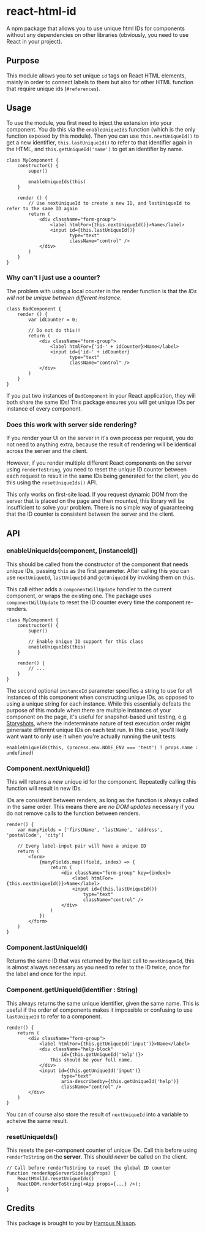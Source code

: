 # react-html-id
A npm package that allows you to use unique html IDs for components
without any dependencies on other libraries (obviously, you need to
use React in your project).

## Purpose

This module allows you to set unique `id` tags on React HTML elements,
mainly in order to connect labels to them but also for other HTML function
that require unique ids (`#references`).

## Usage

To use the module, you first need to inject the extension into
your component. You do this via the `enableUniqueIds` function
(which is the only function exposed by this module). Then you
can use `this.nextUniqueId()` to get a new identifier,
`this.lastUniqueId()` to refer to that identifier again in the HTML,
and `this.getUniqueId('name')` to get an identifier by name.

    class MyComponent {
        constructor() {
            super()

            enableUniqueIds(this)
        }

        render () {
            // Use nextUniqueId to create a new ID, and lastUniqueId to refer to the same ID again
            return (
                <div className="form-group">
                    <label htmlFor={this.nextUniqueId()}>Name</label>
                    <input id={this.lastUniqueId()}
                           type="text"
                           className="control" />
                </div>
            )
        }
    }

### Why can't I just use a counter?

The problem with using a local counter in the render function is
that the *IDs will not be unique between different instance*.

    class BadComponent {
        render () {
            var idCounter = 0;

            // Do not do this!!
            return (
                <div className="form-group">
                    <label htmlFor={'id-' + idCounter}>Name</label>
                    <input id={'id-' + idCounter}
                           type="text"
                           className="control" />
                </div>
            )
        }
    }

If you put two instances of `BadComponent` in your React application,
they will both share the same IDs! This package ensures you will get
unique IDs per instance of every component.

### Does this work with server side rendering?

If you render your UI on the server in it's own process per request, you
do not need to anything extra, because the result of rendering will be
identical across the server and the client.

However, if you render multiple different React components on the server
using `renderToString`, you need to reset the unique ID counter between
each request to result in the same IDs being generated for the client,
you do this using the `resetUniqueIds()` API.

This only works on first-site load. If you request dynamic DOM from
the server that is placed on the page and then mounted, this library
will be insufficient to solve your problem. There is no simple way
of guaranteeing that the ID counter is consistent between the server
and the client.

## API

### enableUniqueIds(component, [instanceId])

This should be called from the constructor of the component that needs unique IDs,
passing `this` as the first parameter. After calling this you can use `nextUniqueId`, `lastUniqueId` and `getUniqueId`
by invoking them on `this`.

This call either adds a `componentWillUpdate` handler to the current component,
or wraps the existing one. The package uses `componentWillUpdate` to reset the
ID counter every time the component re-renders.

    class MyComponent {
        constructor() {
            super()

            // Enable Unique ID support for this class
            enableUniqueIds(this)
        }

        render() {
            // ...
        }
    }

The second optional `instanceId` parameter specifies a string to use for _all_ instances of this component when
constructing unique IDs, as opposed to using a unique string for each instance. While this essentially defeats the
purpose of this module when there are multiple instances of your component on the page, it's useful for snapshot-based
unit testing, e.g. [Storyshots](https://github.com/storybooks/storybook/tree/master/addons/storyshots), where the
indeterminate nature of test execution order might generaate different unique IDs on each test run. In this case, you'll
likely want want to only use it when you're actually running the unit tests:

    enableUniqueIds(this, (process.env.NODE_ENV === 'test') ? props.name : undefined)

### Component.nextUniqueId()

This will returns a *new* unique id for the component. Repeatedly calling
this function will result in new IDs.

IDs are consistent between renders, as long as the function is always called
in the same order. This means there are *no DOM updates* necessary if you do
not remove calls to the function between renders.

    render() {
        var manyFields = ['firstName', 'lastName', 'address', 'postalCode', 'city']
        
        // Every label-input pair will have a unique ID 
        return (
            <form>
                {manyFields.map((field, index) => {
                    return (
                        <div className="form-group" key={index}>
                            <label htmlFor={this.nextUniqueId()}>Name</label>
                            <input id={this.lastUniqueId()}
                                type="text"
                                className="control" />
                        </div>
                    )
                })
            </form>
        )
    }

### Component.lastUniqueId()

Returns the same ID that was returned by the last call to `nextUniqueId`,
this is almost always necessary as you need to refer to the ID twice, once
for the label and once for the input.

### Component.getUniqueId(identifier : String) 

This always returns the same unique identifier, given the same name. 
This is useful if the order of components makes it impossible or confusing 
to use `lastUniqueId` to refer to a component.

    render() {
        return (
            <div className="form-group">
                <label htmlFor={this.getUniqueId('input')}>Name</label>
                <div className="help-block"
                        id={this.getUniqueId('help')}>
                    This should be your full name.
                </div>
                <input id={this.getUniqueId('input')}
                        type="text"
                        aria-describedby={this.getUniqueId('help')}
                        className="control" />
            </div>
        )
    }

You can of course also store the result of `nextUniqueId` into a variable
to acheive the same result.

### resetUniqueIds()

This resets the per-component counter of unique IDs. Call this before using
`renderToString` on the **server**. This should *never* be called on the client.

    // Call before renderToString to reset the global ID counter
    function renderAppServerSide(appProps) {
        ReactHtmlId.resetUniqueIds()
        ReactDOM.renderToString(<App props={...} />);
    }

## Credits

This package is brought to you by [Hampus Nilsson](https://hjnilsson.com).
